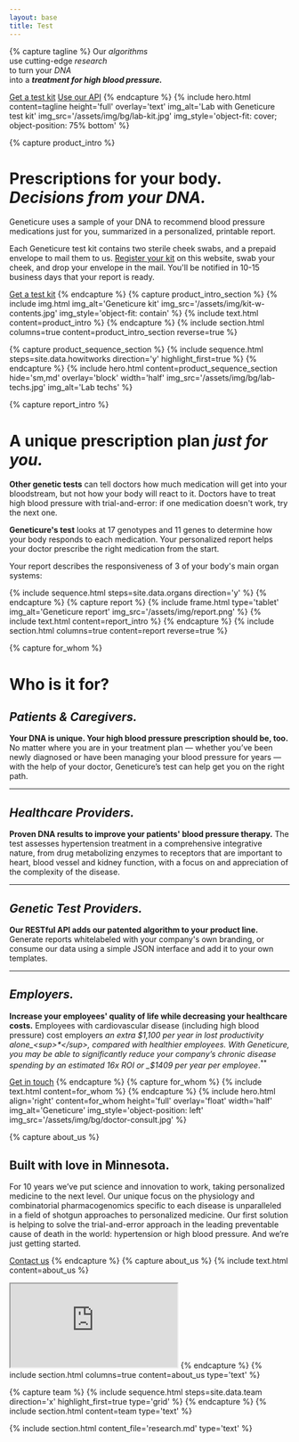 ```yaml
---
layout: base
title: Test
---
```


{% capture tagline %}
Our _algorithms_<br>
use cutting-edge _research_<br>
to turn your _DNA_<br>
into a _**treatment for high blood pressure.**_

<a class="button button--transparent--on-dark" href="#">Get a test kit</a>
<a class="button button--transparent--on-dark" href="#">Use our API</a>
{% endcapture %}
{% include hero.html content=tagline height='full' overlay='text' img_alt='Lab with Geneticure test kit' img_src='/assets/img/bg/lab-kit.jpg' img_style='object-fit: cover; object-position: 75% bottom' %}

{% capture product_intro %}
# Prescriptions for your body.<br>_Decisions from your DNA._

Geneticure uses a sample of your DNA to recommend blood pressure medications just for you, summarized in a personalized, printable report.

Each Geneticure test kit contains two sterile cheek swabs, and a prepaid envelope to mail them to us. [Register your kit](#) on this website, swab your cheek, and drop your envelope in the mail. You'll be notified in 10-15 business days that your report is ready.

<a class="button button--low" href="#">Get a test kit</a>
{% endcapture %}
{% capture product_intro_section %}
  {% include img.html img_alt='Geneticure kit' img_src='/assets/img/kit-w-contents.jpg' img_style='object-fit: contain' %}
  {% include text.html content=product_intro %}
{% endcapture %}
{% include section.html columns=true content=product_intro_section reverse=true %}

{% capture product_sequence_section %}
  {% include sequence.html steps=site.data.howitworks direction='y' highlight_first=true %}
{% endcapture %}
{% include hero.html content=product_sequence_section hide='sm,md' overlay='block' width='half' img_src='/assets/img/bg/lab-techs.jpg' img_alt='Lab techs' %}

{% capture report_intro %}
# A unique prescription plan _just for you._

**Other genetic tests** can tell doctors how much medication will get into your bloodstream, but not how your body will react to it. Doctors have to treat high blood pressure with trial-and-error: if one medication doesn't work, try the next one.

**Geneticure's test** looks at 17 genotypes and 11 genes to determine how your body responds to each medication. Your personalized report helps your doctor prescribe the right medication from the start.

Your report describes the responsiveness of 3 of your body's main organ systems:

{% include sequence.html steps=site.data.organs direction='y' %}
{% endcapture %}
{% capture report %}
  {% include frame.html type='tablet' img_alt='Geneticure report' img_src='/assets/img/report.png' %}
  {% include text.html content=report_intro %}
{% endcapture %}
{% include section.html columns=true content=report reverse=true %}

{% capture for_whom %}
# Who is it for?

## _Patients & Caregivers._

**Your DNA is unique. Your high blood pressure prescription should be, too.** No matter where you are in your treatment plan — whether you’ve been newly diagnosed or have been managing your blood pressure for years — with the help of your doctor, Geneticure’s test can help get you on the right path.

---

## _Healthcare Providers._

**Proven DNA results to improve your patients' blood pressure therapy.** The test assesses hypertension treatment in a comprehensive integrative nature, from drug metabolizing enzymes to receptors that are important to heart, blood vessel and kidney function, with a focus on and appreciation of the complexity of the disease.

---

## _Genetic Test Providers._

**Our RESTful API adds our patented algorithm to your product line.** Generate reports whitelabeled with your company's own branding, or consume our data using a simple JSON interface and add it to your own templates.

---

## _Employers._

**Increase your employees' quality of life while decreasing your healthcare costs.** Employees with cardiovascular disease (including high blood pressure) cost employers _an extra $1,100 per year in lost productivity alone_<sup>*</sup>, compared with healthier employees. With Geneticure, you may be able to significantly reduce your company’s chronic disease spending by an estimated 16x ROI or _$1409 per year per employee_.<sup>**</sup>

<a class="button button--high" href="#">Get in touch</a>
{% endcapture %}
{% capture for_whom %}
  {% include text.html content=for_whom %}
{% endcapture %}
{% include hero.html align='right' content=for_whom height='full' overlay='float' width='half' img_alt='Geneticure' img_style='object-position: left' img_src='/assets/img/bg/doctor-consult.jpg' %}

{% capture about_us %}
## Built with love in Minnesota.

For 10 years we’ve put science and innovation to work, taking personalized medicine to the next level. Our unique focus on the physiology and combinatorial pharmacogenomics specific to each disease is unparalleled in a field of shotgun approaches to personalized medicine. Our first solution is helping to solve the trial-and-error approach in the leading preventable cause of death in the world: hypertension or high blood pressure. And we’re just getting started.

<a class="button button--high" href="#">Contact us</a>
{% endcapture %}
{% capture about_us %}
  {% include text.html content=about_us %}
  <iframe src="https://www.google.com/maps/embed?pb=!1m18!1m12!1m3!1d45904.882603545106!2d-92.49840832065428!3d44.02025457911051!2m3!1f0!2f0!3f0!3m2!1i1024!2i768!4f13.1!3m3!1m2!1s0x87f75f631adca1b1%3A0x9af7c3b31dbb04ce!2s4%203rd%20St%20SW%20%23305b%2C%20Rochester%2C%20MN%2055902!5e0!3m2!1sen!2sus!4v1618862134497!5m2!1sen!2sus" allowfullscreen="" loading="lazy"></iframe>
{% endcapture %}
{% include section.html columns=true content=about_us type='text' %}

{% capture team %}
  {% include sequence.html steps=site.data.team direction='x' highlight_first=true type='grid' %}
{% endcapture %}
{% include section.html content=team type='text' %}

{% include section.html content_file='research.md' type='text' %}
